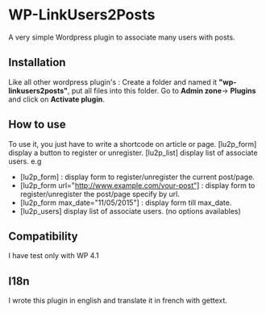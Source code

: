 # WP-LinkUsers2Posts
A very simple Wordpress plugin to associate many users with posts.

## Installation
Like all other wordpress plugin's :
Create a folder and  named it **"wp-linkusers2posts"**, put all files into this folder. Go to **Admin zone**-> **Plugins** and click on **Activate plugin**.

## How to use
To use it, you just have to write a shortcode on article or page.
[lu2p_form] display a button to register or unregister.
[lu2p_list] display list of associate users.
e.g
* [lu2p_form] : display form to register/unregister the current post/page.
* [lu2p_form url="http://www.example.com/your-post"] : display form to register/unregister the post/page specify by url.
* [lu2p_form max_date="11/05/2015"] : display form till max_date. 
* [lu2p_users] display list of associate users. (no options availables)

## Compatibility
I have test only with WP 4.1

## I18n
I wrote this plugin in english and translate it in french with gettext.
